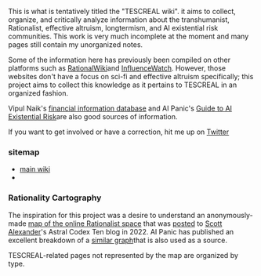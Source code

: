 
This is what is tentatively titled the "TESCREAL wiki". it aims to collect, organize, and critically analyze information about the transhumanist, Rationalist, effective altruism, longtermism, and AI existential risk communities. This work is very much incomplete at the moment and many pages still contain my unorganized notes.

Some of the information here has previously been compiled on other platforms such as [RationalWiki](https://rationalwiki.org)and [InfluenceWatch](https://www.influencewatch.org). However, those websites don't have a focus on sci-fi and effective altruism specifically; this project aims to collect this knowledge as it pertains to TESCREAL in an organized fashion. 

Vipul Naik's [financial information database](https://donations.vipulnaik.com) and AI Panic's [Guide to AI Existential Risk](https://www.aipanic.news/p/ultimate-guide-to-ai-existential)are also good sources of information.

If you want to get involved or have a correction, hit me up on [Twitter](https://www.twitter.com/thecollegehill)

### sitemap

- [main wiki](./Cartography/index.md)
- 


### Rationality Cartography

The inspiration for this project was a desire to understand an anonymously-made [map of the online Rationalist space](wiki/cartography/map_full.jpg) that was [posted](https://www.astralcodexten.com/p/links-for-october-397) to [Scott Alexander](People/Scott%20Alexander.md)'s Astral Codex Ten blog in 2022. AI Panic has published an excellent breakdown of a [similar graph](https://www.aipanic.news/p/ultimate-guide-to-ai-existential)that is also used as a source.

TESCREAL-related pages not represented by the map are organized by type. 